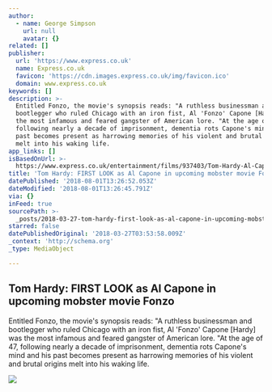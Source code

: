 ```yaml
---
author:
  - name: George Simpson
    url: null
    avatar: {}
related: []
publisher:
  url: 'https://www.express.co.uk'
  name: Express.co.uk
  favicon: 'https://cdn.images.express.co.uk/img/favicon.ico'
  domain: www.express.co.uk
keywords: []
description: >-
  Entitled Fonzo, the movie's synopsis reads: "A ruthless businessman and
  bootlegger who ruled Chicago with an iron fist, Al 'Fonzo' Capone [Hardy] was
  the most infamous and feared gangster of American lore. "At the age of 47,
  following nearly a decade of imprisonment, dementia rots Capone's mind and his
  past becomes present as harrowing memories of his violent and brutal origins
  melt into his waking life.
app_links: []
isBasedOnUrl: >-
  https://www.express.co.uk/entertainment/films/937403/Tom-Hardy-Al-Capone-Fonzo-Venom-movie/amp
title: 'Tom Hardy: FIRST LOOK as Al Capone in upcoming mobster movie Fonzo'
datePublished: '2018-08-01T13:26:52.053Z'
dateModified: '2018-08-01T13:26:45.791Z'
via: {}
inFeed: true
sourcePath: >-
  _posts/2018-03-27-tom-hardy-first-look-as-al-capone-in-upcoming-mobster-movie.md
starred: false
datePublishedOriginal: '2018-03-27T03:53:58.009Z'
_context: 'http://schema.org'
_type: MediaObject

---
```

<article style=""><h1>Tom Hardy: FIRST LOOK as Al Capone in upcoming mobster movie Fonzo</h1><p>Entitled Fonzo, the movie's synopsis reads: "A ruthless businessman and bootlegger who ruled Chicago with an iron fist, Al 'Fonzo' Capone [Hardy] was the most infamous and feared gangster of American lore. "At the age of 47, following nearly a decade of imprisonment, dementia rots Capone's mind and his past becomes present as harrowing memories of his violent and brutal origins melt into his waking life.</p><img src="https://cdn.images.express.co.uk/img/dynamic/36/750x445/937403.jpg" /></article>